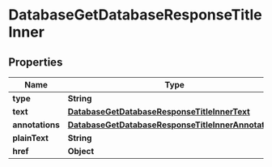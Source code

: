 

# DatabaseGetDatabaseResponseTitleInner


## Properties

| Name | Type | Description | Notes |
|------------ | ------------- | ------------- | -------------|
|**type** | **String** |  |  [optional] |
|**text** | [**DatabaseGetDatabaseResponseTitleInnerText**](DatabaseGetDatabaseResponseTitleInnerText.md) |  |  [optional] |
|**annotations** | [**DatabaseGetDatabaseResponseTitleInnerAnnotations**](DatabaseGetDatabaseResponseTitleInnerAnnotations.md) |  |  [optional] |
|**plainText** | **String** |  |  [optional] |
|**href** | **Object** |  |  [optional] |



